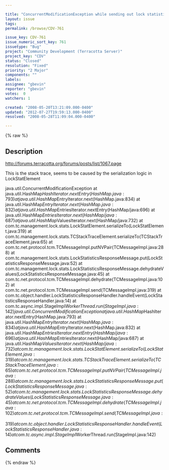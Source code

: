 ```yaml
---

title: "ConcurrentModificationException while sending out lock statistics"
layout: issue
tags: 
permalink: /browse/CDV-761

issue_key: CDV-761
issue_numeric_sort_key: 761
issuetype: "Bug"
project: "Community Development (Terracotta Server)"
project_key: "CDV"
status: "Closed"
resolution: "Fixed"
priority: "2 Major"
components: ""
labels: 
assignee: "gbevin"
reporter: "gbevin"
votes:  0
watchers: 1

created: "2008-05-20T13:21:09.000-0400"
updated: "2012-07-27T19:59:13.000-0400"
resolved: "2008-05-28T11:09:04.000-0400"

---
```




{% raw %}



## Description

<div markdown="1" class="description">

http://forums.terracotta.org/forums/posts/list/1067.page

This is the stack trace, seems to be caused by the serialization logic in LockStatElement

java.util.ConcurrentModificationException
 	at java.util.HashMap$HashIterator.nextEntry(HashMap.java:793)
 	at java.util.HashMap$EntryIterator.next(HashMap.java:834)
 	at java.util.HashMap$EntryIterator.next(HashMap.java:832)
 	at java.util.HashMap$EntriesIterator.nextEntry(HashMap/java:696)
 	at java.util.HashMap$EntriesIterator.next(HashMap/java:687)
 	at java.util.HashMap$ValuesIterator.next(HashMap/java:732)
 	at com.tc.management.lock.stats.LockStatElement.serializeTo(LockStatElement.java:319)
 	at com.tc.management.lock.stats.TCStackTraceElement.serializeTo(TCStackTraceElement.java:65)
 	at com.tc.net.protocol.tcm.TCMessageImpl.putNVPair(TCMessageImpl.java:288)
 	at com.tc.management.lock.stats.LockStatisticsResponseMessage.put(LockStatisticsResponseMessage.java:52)
 	at com.tc.management.lock.stats.LockStatisticsResponseMessage.dehydrateValues(LockStatisticsResponseMessage.java:45)
 	at com.tc.net.protocol.tcm.TCMessageImpl.dehydrate(TCMessageImpl.java:102)
 	at com.tc.net.protocol.tcm.TCMessageImpl.send(TCMessageImpl.java:319)
 	at com.tc.object.handler.LockStatisticsResponseHandler.handleEvent(LockStatisticsResponseHandler.java:14)
 	at com.tc.async.impl.StageImpl$WorkerThread.run(StageImpl.java:142)
 java.util.ConcurrentModificationException
 	at java.util.HashMap$HashIterator.nextEntry(HashMap.java:793)
 	at java.util.HashMap$EntryIterator.next(HashMap.java:834)
 	at java.util.HashMap$EntryIterator.next(HashMap.java:832)
 	at java.util.HashMap$EntriesIterator.nextEntry(HashMap/java:696)
 	at java.util.HashMap$EntriesIterator.next(HashMap/java:687)
 	at java.util.HashMap$ValuesIterator.next(HashMap/java:732)
 	at com.tc.management.lock.stats.LockStatElement.serializeTo(LockStatElement.java:319)
 	at com.tc.management.lock.stats.TCStackTraceElement.serializeTo(TCStackTraceElement.java:65)
 	at com.tc.net.protocol.tcm.TCMessageImpl.putNVPair(TCMessageImpl.java:288)
 	at com.tc.management.lock.stats.LockStatisticsResponseMessage.put(LockStatisticsResponseMessage.java:52)
 	at com.tc.management.lock.stats.LockStatisticsResponseMessage.dehydrateValues(LockStatisticsResponseMessage.java:45)
 	at com.tc.net.protocol.tcm.TCMessageImpl.dehydrate(TCMessageImpl.java:102)
 	at com.tc.net.protocol.tcm.TCMessageImpl.send(TCMessageImpl.java:319)
 	at com.tc.object.handler.LockStatisticsResponseHandler.handleEvent(LockStatisticsResponseHandler.java:14)
 	at com.tc.async.impl.StageImpl$WorkerThread.run(StageImpl.java:142)


</div>

## Comments



{% endraw %}
